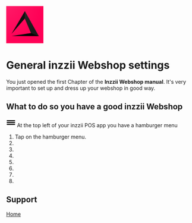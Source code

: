 <img src="../Assets/Pictures/play_store_512.png" alt="inzzii logo" width="100"/>

# General inzzii Webshop settings

You just opened the first Chapter of the **Inzzii Webshop manual**. It's very important to set up and dress up your webshop in good way.

## What to do so you have a good inzzii Webshop

<img src="../Assets/Pictures/Hmenu.png" alt="hamburgermenu" width="25" height="25"/> At the top left of your inzzii POS app you have a hamburger menu 
1. Tap on the hamburger menu.
2. 
3. 
4. 
5. 
6. 
7. 
8. 


## Support
[Home](../index.md)